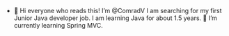 - 👋 Hi everyone who reads this! I’m @ComradV
I am searching for my first Junior Java developer job.
I am learning Java for about 1.5 years.
🌱 I’m currently learning Spring MVC.

<!---
ComradV/ComradV is a ✨ special ✨ repository because its `README.md` (this file) appears on your GitHub profile.
You can click the Preview link to take a look at your changes.
--->
